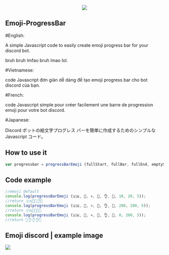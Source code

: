 <p align="center">
  <img src="https://user-images.githubusercontent.com/90708399/202263148-13193bf4-4c1d-4671-9159-8d3c850d18ca.jpg">
</p>

## Emoji-ProgressBar
#English:

A simple Javascript code to easily create emoji progress bar for your discord bot.

bruh bruh lmfao bruh lmao lol.

#Vietnamese:

code Javascript đơn giản dễ dàng để tạo emoji progress bar cho bot discord của bạn.

#French:

code Javascript simple pour créer facilement une barre de progression emoji pour votre bot discord.

#Japanese:

Discord ボットの絵文字プログレス バーを簡単に作成するためのシンプルな Javascript コード。

## How to use it

```javascript
var progressbar = progressBarEmoji (fullStart, fullBar, fullEnd, emptyStart, emptyBar, emptyEnd, value, maxValue, size);
```

## Code example
```js
//emoji default
console.log(progressBarEmoji (🇻🇳, 🐸, 💀, 🗿, 👌, 🙏, 10, 20, 5));
//return 🇻🇳🐸🐸👌🙏
console.log(progressBarEmoji (🇻🇳, 🐸, 💀, 🗿, 👌, 🙏, 200, 200, 5));
//return 🇻🇳🐸🐸🐸💀
console.log(progressBarEmoji (🇻🇳, 🐸, 💀, 🗿, 👌, 🙏, 0, 200, 5));
//return 🗿👌👌👌🙏
```
## Emoji discord | example image
<p align="left">
<img src="https://user-images.githubusercontent.com/90708399/202264437-4de9a537-0841-4410-b602-e9eff99828fc.JPG">
</p>
